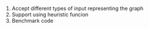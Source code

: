 1. Accept different types of input representing the graph
2. Support using heuristic funcion
4. Benchmark code

